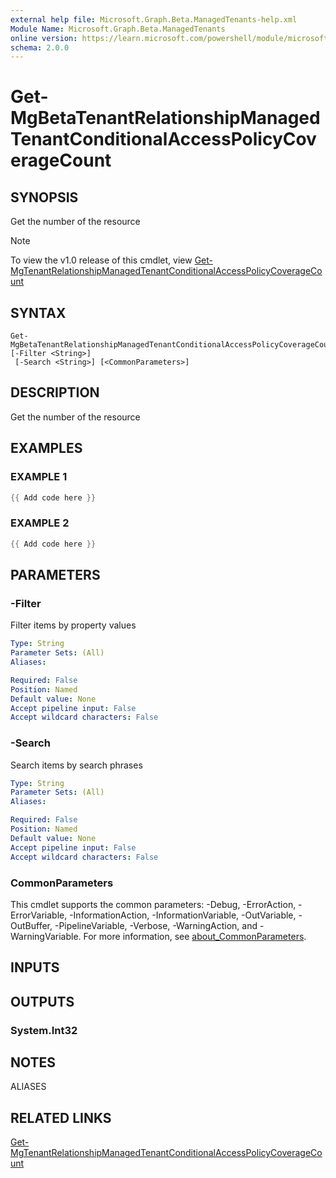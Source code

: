 ```yaml
---
external help file: Microsoft.Graph.Beta.ManagedTenants-help.xml
Module Name: Microsoft.Graph.Beta.ManagedTenants
online version: https://learn.microsoft.com/powershell/module/microsoft.graph.beta.managedtenants/get-mgbetatenantrelationshipmanagedtenantconditionalaccesspolicycoveragecount
schema: 2.0.0
---
```


# Get-MgBetaTenantRelationshipManagedTenantConditionalAccessPolicyCoverageCount

## SYNOPSIS
Get the number of the resource

> [!NOTE]
> To view the v1.0 release of this cmdlet, view [Get-MgTenantRelationshipManagedTenantConditionalAccessPolicyCoverageCount](/powershell/module/Microsoft.Graph.ManagedTenants/Get-MgTenantRelationshipManagedTenantConditionalAccessPolicyCoverageCount?view=graph-powershell-v1.0)

## SYNTAX

```
Get-MgBetaTenantRelationshipManagedTenantConditionalAccessPolicyCoverageCount [-Filter <String>]
 [-Search <String>] [<CommonParameters>]
```

## DESCRIPTION
Get the number of the resource

## EXAMPLES

### EXAMPLE 1
```powershell
{{ Add code here }}
```

### EXAMPLE 2
```powershell
{{ Add code here }}
```

## PARAMETERS

### -Filter
Filter items by property values

```yaml
Type: String
Parameter Sets: (All)
Aliases:

Required: False
Position: Named
Default value: None
Accept pipeline input: False
Accept wildcard characters: False
```

### -Search
Search items by search phrases

```yaml
Type: String
Parameter Sets: (All)
Aliases:

Required: False
Position: Named
Default value: None
Accept pipeline input: False
Accept wildcard characters: False
```

### CommonParameters
This cmdlet supports the common parameters: -Debug, -ErrorAction, -ErrorVariable, -InformationAction, -InformationVariable, -OutVariable, -OutBuffer, -PipelineVariable, -Verbose, -WarningAction, and -WarningVariable. For more information, see [about_CommonParameters](http://go.microsoft.com/fwlink/?LinkID=113216).

## INPUTS

## OUTPUTS

### System.Int32
## NOTES

ALIASES

## RELATED LINKS
[Get-MgTenantRelationshipManagedTenantConditionalAccessPolicyCoverageCount](/powershell/module/Microsoft.Graph.ManagedTenants/Get-MgTenantRelationshipManagedTenantConditionalAccessPolicyCoverageCount?view=graph-powershell-v1.0)
